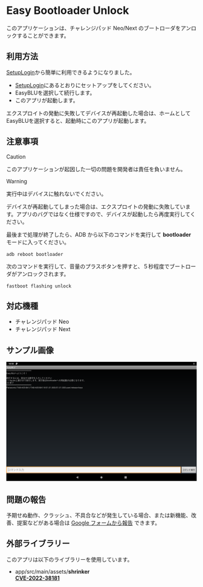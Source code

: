 # Easy Bootloader Unlock

このアプリケーションは、チャレンジパッド Neo/Next のブートローダをアンロックすることができます。

## 利用方法

[SetupLogin](https://github.com/Kobold831/SetupLogin)から簡単に利用できるようになりました。

+ [SetupLogin](https://github.com/Kobold831/SetupLogin/blob/master/docs/README.md)にあるとおりにセットアップをしてください。
+ EasyBLUを選択して続行します。
+ このアプリが起動します。

エクスプロイトの発動に失敗してデバイスが再起動した場合は、ホームとしてEasyBLUを選択すると、起動時にこのアプリが起動します。

## 注意事項

> [!CAUTION]
> このアプリケーションが起因した一切の問題を開発者は責任を負いません。

> [!WARNING]
> 実行中はデバイスに触れないでください。

デバイスが再起動してしまった場合は、エクスプロイトの発動に失敗しています。アプリのバグではなく仕様ですので、デバイスが起動したら再度実行してください。

最後まで処理が終了したら、ADB から以下のコマンドを実行して **bootloader** モードに入ってください。
```
adb reboot bootloader
```
次のコマンドを実行して、音量のプラスボタンを押すと、５秒程度でブートローダがアンロックされます。
```
fastboot flashing unlock
```

## 対応機種

- チャレンジパッド Neo
- チャレンジパッド Next

## サンプル画像

[![](images/image-01.png)](#)

## 問題の報告

予期せぬ動作、クラッシュ、不具合などが発生している場合、または新機能、改善、提案などがある場合は [Google フォームから報告](https://forms.gle/c1Jj52NN1uuduW4N9) できます。

## 外部ライブラリー

このアプリは以下のライブラリーを使用しています。

- app/src/main/assets/**shrinker**  
  [**CVE-2022-38181**](https://github.com/SmileTabLabo/CVE-2022-38181)
